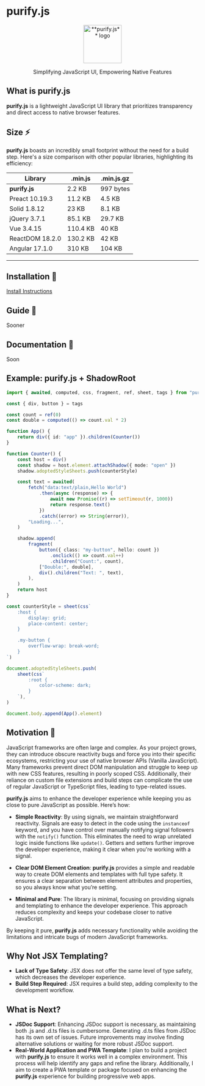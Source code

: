 # purify.js

<p align="center">
    <img width="100px" height="auto" alt="**purify.js** logo" src="#" />
</p>
<p align="center">
    Simplifying JavaScript UI, Empowering Native Features
</p>

## What is purify.js

**purify.js** is a lightweight JavaScript UI library that prioritizes transparency and direct access to native browser features.

## Size ⚡

**purify.js** boasts an incredibly small footprint without the need for a build step. Here's a size comparison with other popular libraries, highlighting its efficiency:

| Library         | .min.js  | .min.js.gz |
| --------------- | -------- | ---------- |
| **purify.js**   | 2.2 KB   | 997 bytes  |
| Preact 10.19.3  | 11.2 KB  | 4.5 KB     |
| Solid 1.8.12    | 23 KB    | 8.1 KB     |
| jQuery 3.7.1    | 85.1 KB  | 29.7 KB    |
| Vue 3.4.15      | 110.4 KB | 40 KB      |
| ReactDOM 18.2.0 | 130.2 KB | 42 KB      |
| Angular 17.1.0  | 310 KB   | 104 KB     |

---

## Installation 🍙

[Install Instructions](https://github.com/DeepDoge/purify.js/releases)

## Guide 🍱

Sooner

## Documentation 🍱

Soon

## Example: purify.js + ShadowRoot

```ts
import { awaited, computed, css, fragment, ref, sheet, tags } from "purify-js"

const { div, button } = tags

const count = ref(0)
const double = computed(() => count.val * 2)

function App() {
    return div({ id: "app" }).children(Counter())
}

function Counter() {
    const host = div()
    const shadow = host.element.attachShadow({ mode: "open" })
    shadow.adoptedStyleSheets.push(counterStyle)

    const text = awaited(
        fetch("data:text/plain,Hello World")
            .then(async (response) => {
                await new Promise((r) => setTimeout(r, 1000))
                return response.text()
            })
            .catch((error) => String(error)),
        "Loading...",
    )

    shadow.append(
        fragment(
            button({ class: "my-button", hello: count })
                .onclick(() => count.val++)
                .children("Count:", count),
            ["Double:", double],
            div().children("Text: ", text),
        ),
    )
    return host
}

const counterStyle = sheet(css`
    :host {
        display: grid;
        place-content: center;
    }

    .my-button {
        overflow-wrap: break-word;
    }
`)

document.adoptedStyleSheets.push(
    sheet(css`
        :root {
            color-scheme: dark;
        }
    `),
)

document.body.append(App().element)
```

## Motivation 🍣

JavaScript frameworks are often large and complex. As your project grows, they can introduce obscure reactivity bugs and force you into their specific ecosystems, restricting your use of native browser APIs (Vanilla JavaScript). Many frameworks prevent direct DOM manipulation and struggle to keep up with new CSS features, resulting in poorly scoped CSS. Additionally, their reliance on custom file extensions and build steps can complicate the use of regular JavaScript or TypeScript files, leading to type-related issues.

**purify.js** aims to enhance the developer experience while keeping you as close to pure JavaScript as possible. Here’s how:

-   **Simple Reactivity**: By using signals, we maintain straightforward reactivity. Signals are easy to detect in the code using the `instanceof` keyword, and you have control over manually notifying signal followers with the `notify()` function. This eliminates the need to wrap unrelated logic inside functions like `update()`. Getters and setters further improve the developer experience, making it clear when you're working with a signal.

-   **Clear DOM Element Creation**: **purify.js** provides a simple and readable way to create DOM elements and templates with full type safety. It ensures a clear separation between element attributes and properties, so you always know what you’re setting.

-   **Minimal and Pure**: The library is minimal, focusing on providing signals and templating to enhance the developer experience. This approach reduces complexity and keeps your codebase closer to native JavaScript.

By keeping it pure, **purify.js** adds necessary functionality while avoiding the limitations and intricate bugs of modern JavaScript frameworks.

## Why Not JSX Templating?

-   **Lack of Type Safety**: JSX does not offer the same level of type safety, which decreases the developer experience.
-   **Build Step Required**: JSX requires a build step, adding complexity to the development workflow.

## What is Next?

-   **JSDoc Support**: Enhancing JSDoc support is necessary, as maintaining both .js and .d.ts files is cumbersome. Generating .d.ts files from JSDoc has its own set of issues. Future improvements may involve finding alternative solutions or waiting for more robust JSDoc support.
-   **Real-World Application and PWA Template**: I plan to build a project with **purify.js** to ensure it works well in a complex environment. This process will help identify any gaps and refine the library. Additionally, I aim to create a PWA template or package focused on enhancing the **purify.js** experience for building progressive web apps.

